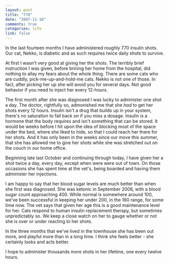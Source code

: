 ```yaml
--- 
layout: post
title: "770"
date: "2007-11-18"
comments: true
categories: life
link: false
---
```

In the last fourteen months I have administered roughly 770 insulin shots.  Our cat, Nekko, is diabetic and as such requires twice daily shots to survive.

At first I wasn't very good at giving her the shots.  The terribly brief instruction I was given, before brining her home from the hospital, did nothing to allay my fears about the whole thing.  There are some cats who are cuddly, pick-me-up-and-hold-me cats.  Nekko is not one of those.  In fact, after picking her up she will avoid you for several days.  Not good behavior if you need to inject her every 12-hours.

The first month after she was diagnosed I was lucky to administer one shot a day.  The doctor, rightfully so, admonished me that she <em>had</em> to get her shots every 12 hours.  Insulin isn't a drug that builds up in your system, there's no saturation to fall back on if you miss a dosage.  Insulin is a hormone that the body requires and isn't something that can be stored.  It would be weeks before I hit upon the idea of blocking most of the space under the bed, where she liked to hide, so that I could reach her there for her shots.  And it has only been in the weeks since our move this summer, that she has allowed me to give her shots while she was stretched out on the couch in our home office.

Beginning late last October and continuing through today, I have given her a shot twice a day, every day, except when were were out of town.  On those occasions she has spent time at the vet's, being boarded and having them administer her injections.

I am happy to say that her blood sugar levels are much better than when she first was diagnosed.  She was ketonic in September 2006, with a blood sugar count approaching 400.  While normal is somewhere around 100, we've been successful in keeping her under 200, in the 160 range, for some time now.  The vet says that given her age this is a good maintenance level for her.  Cats respond to human insulin replacement therapy, but sometimes unpredictably so.  We keep a close watch on her to gauge whether or not she is over or under reacting to her shots.

In the three months that we've lived in the townhouse she has been out more, and playful more than in a long time.  I think she feels better - she certainly looks and acts better.

I hope to administer thousands more shots in her lifetime, one every twelve hours.
